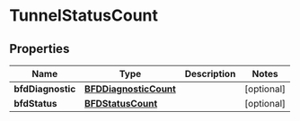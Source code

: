 # TunnelStatusCount

## Properties
Name | Type | Description | Notes
------------ | ------------- | ------------- | -------------
**bfdDiagnostic** | [**BFDDiagnosticCount**](BFDDiagnosticCount.md) |  |  [optional]
**bfdStatus** | [**BFDStatusCount**](BFDStatusCount.md) |  |  [optional]
